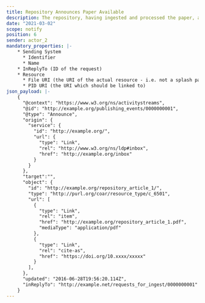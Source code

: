 ```yaml
---
title: Repository Announces Paper Available
description: The repository, having ingested and processed the paper, announces its availability
date: "2021-03-02"
scope: notify
position: 6
sender: actor_2
mandatory_properties: |-
    * Sending System
      * Identifier
      * Name
    * InReplyTo (ID of the request)
    * Resource
      * File URI (the URI of the actual resource - i.e. not a splash page!)
      * PID URI (the URI which should be linked to)
json_payload: |-
    {
      "@context": "https://www.w3.org/ns/activitystreams",
      "@id": "http://example.org/publishing_events/0000000001",
      "@type": "Announce",
      "origin": {
        "service": {
          "id": "http://example.org/",
          "url": {
            "type": "Link",
            "rel": "http://www.w3.org/ns/ldp#inbox",
            "href": "http://example.org/inbox"
          }
        }
      },
      "target":"",
      "object": {
        "id": "http://example.org/repository_article_1/",
        "type": "http://purl.org/coar/resource_type/c_6501",
        "url": [
          {
            "type": "Link",
            "rel": "item",
            "href": "http://example.org/repository_article_1.pdf",
            "mediaType": "application/pdf"
          },
          {
            "type": "Link",
            "rel": "cite-as",
            "href": "https://doi.org/10.xxxx/xxxxx"
          }
        ],
      },
      "updated": "2016-06-28T19:56:20.114Z",
      "inReplyTo": "http://example.net/requests_for_ingest/0000000001"
    }
---
```


